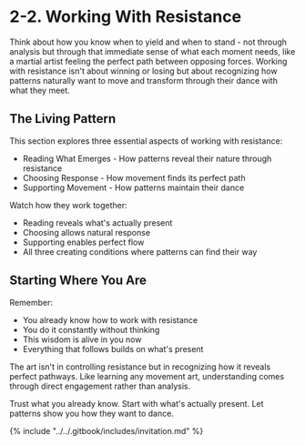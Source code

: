 # 2-2. Working With Resistance

Think about how you know when to yield and when to stand - not through analysis but through that immediate sense of what each moment needs, like a martial artist feeling the perfect path between opposing forces. Working with resistance isn't about winning or losing but about recognizing how patterns naturally want to move and transform through their dance with what they meet.

## The Living Pattern

This section explores three essential aspects of working with resistance:

* Reading What Emerges - How patterns reveal their nature through resistance
* Choosing Response - How movement finds its perfect path
* Supporting Movement - How patterns maintain their dance

Watch how they work together:

* Reading reveals what's actually present
* Choosing allows natural response
* Supporting enables perfect flow
* All three creating conditions where patterns can find their way

## Starting Where You Are

Remember:

* You already know how to work with resistance
* You do it constantly without thinking
* This wisdom is alive in you now
* Everything that follows builds on what's present

The art isn't in controlling resistance but in recognizing how it reveals perfect pathways. Like learning any movement art, understanding comes through direct engagement rather than analysis.

Trust what you already know. Start with what's actually present. Let patterns show you how they want to dance.

{% include "../../.gitbook/includes/invitation.md" %}

